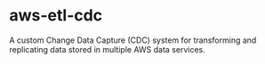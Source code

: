 # aws-etl-cdc
A custom Change Data Capture (CDC) system for transforming and replicating data stored in multiple AWS data services.
